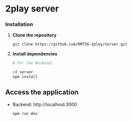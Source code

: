 # 2play server

### Installation

1. **Clone the repository**

   ```sh
   git clone https://github.com/RMT56-2play/server.git

   ```

2. **Install dependencies**

   ```sh
   # For the Backend:

   cd server
   npm install
   ```

## Access the application

- Backend: http://localhost:3000

  ```sh
  npm run dev
  ```
